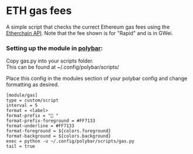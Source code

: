 # ETH gas fees
A simple script that checks the currect Ethereum gas fees using the [Etherchain API](https://etherchain.org/api/gasnow). Note that the fee shown is for "Rapid" and is in GWei.


### Setting up the module in [polybar](https://github.com/polybar/polybar):
Copy gas.py into your scripts folder.  
This can be found at ~/.config/polybar/scripts/

Place this config in the modules section of your polybar config and change formatting as desired.

```
[module/gas]
type = custom/script
interval = 5
format = <label>
format-prefix = " "
format-prefix-foreground = #FF7133
format-underline = #FF7133
format-foreground = ${colors.foreground}
format-background = ${colors.background}
exec = python -u ~/.config/polybar/scripts/gas.py
tail = true
```
